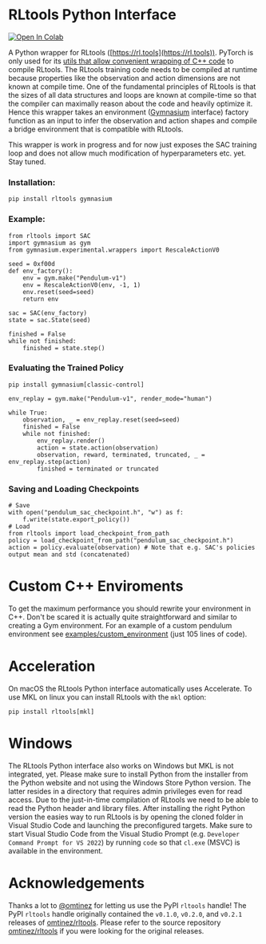 # RLtools Python Interface
[![Open In Colab](https://colab.research.google.com/assets/colab-badge.svg)](https://colab.research.google.com/github/rl-tools/documentation/blob/master/docs/09-Python%20Interface.ipynb)

A Python wrapper for RLtools ([https://rl.tools](https://rl.tools)). PyTorch is only used for its [utils that allow convenient wrapping of C++ code](https://pytorch.org/docs/stable/cpp_extension.html) to compile RLtools. The RLtools training code needs to be compiled at runtime because properties like the observation and action dimensions are not known at compile time. One of the fundamental principles of RLtools is that the sizes of all data structures and loops are known at compile-time so that the compiler can maximally reason about the code and heavily optimize it. Hence this wrapper takes an environment ([Gymnasium](https://github.com/Farama-Foundation/Gymnasium) interface) factory function as an input to infer the observation and action shapes and compile a bridge environment that is compatible with RLtools. 

This wrapper is work in progress and for now just exposes the SAC training loop and does not allow much modification of hyperparameters etc. yet. Stay tuned.

### Installation:
```
pip install rltools gymnasium
```

### Example:
```
from rltools import SAC
import gymnasium as gym
from gymnasium.experimental.wrappers import RescaleActionV0

seed = 0xf00d
def env_factory():
    env = gym.make("Pendulum-v1")
    env = RescaleActionV0(env, -1, 1)
    env.reset(seed=seed)
    return env

sac = SAC(env_factory)
state = sac.State(seed)

finished = False
while not finished:
    finished = state.step()
```

### Evaluating the Trained Policy
```
pip install gymnasium[classic-control]
```

```
env_replay = gym.make("Pendulum-v1", render_mode="human")

while True:
    observation, _ = env_replay.reset(seed=seed)
    finished = False
    while not finished:
        env_replay.render()
        action = state.action(observation)
        observation, reward, terminated, truncated, _ = env_replay.step(action)
        finished = terminated or truncated
```


### Saving and Loading Checkpoints

```
# Save
with open("pendulum_sac_checkpoint.h", "w") as f:
    f.write(state.export_policy())
# Load
from rltools import load_checkpoint_from_path
policy = load_checkpoint_from_path("pendulum_sac_checkpoint.h")
action = policy.evaluate(observation) # Note that e.g. SAC's policies output mean and std (concatenated)
```
# Custom C++ Enviroments

To get the maximum performance you should rewrite your environment in C++. Don't be scared it is actually quite straightforward and similar to creating a Gym environment. For an example of a custom pendulum environment see [examples/custom_environment](./examples/custom_environment/README.MD) (just 105 lines of code).

# Acceleration

On macOS the RLtools Python interface automatically uses Accelerate. To use MKL on linux you can install RLtools with the `mkl` option:
```
pip install rltools[mkl]
```

# Windows

The RLtools Python interface also works on Windows but MKL is not integrated, yet. Please make sure to install Python from the installer from the Python website and not using the Windows Store Python version. The latter resides in a directory that requires admin privileges even for read access. Due to the just-in-time compilation of RLtools we need to be able to read the Python header and library files. After installing the right Python version the easies way to run RLtools is by opening the cloned folder in Visual Studio Code and launching the preconfigured targets. Make sure to start Visual Studio Code from the Visual Studio Prompt (e.g. `Developer Command Prompt for VS 2022`) by running `code` so that `cl.exe` (MSVC) is available in the environment. 


# Acknowledgements
Thanks a lot to [@omtinez](https://github.com/omtinez) for letting us use the PyPI `rltools` handle! The PyPI `rltools` handle originally contained the `v0.1.0`, `v0.2.0`, and `v0.2.1` releases of [omtinez/rltools](https://github.com/omtinez/rltools). Please refer to the source repository [omtinez/rltools](https://github.com/omtinez/rltools) if you were looking for the original releases.